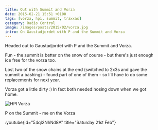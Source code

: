 ```yaml
---
title: Out with Summit and Vorza
date: 2015-02-21 15:51 +0100
tags: [vorza, hpi, summit, traxxas]
category: Radio Control
image: /images/posts/2015/02/vorza.jpg
intro: On Gaustadjordet with P and the Summit and Vorza
---
```


Headed out to Gaustadjordet with P and the Summit and Vorza.

Fun - the summit is better on the snow of course - but there's just enough ice free for the vorza too.

Lost two of the snow chains at the end (switched to 2x3s and gave the summit a bashing) - found part of one of them - so I'll have to do some replacements for next year.

Vorza got a little dirty :) In fact both needed hosing down when we got home.

![HPI Vorza](/images/posts/2015/02/vorza.jpg)

P on the Summit - me on the Vorza

:youtube{id="54ql2NhNd8A" title="Saturday 21st Feb"}
